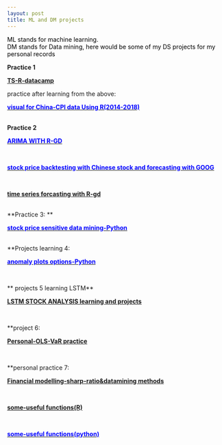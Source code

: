 ```yaml
---
layout: post
title: ML and DM projects
---
```


<p  style="color:#000000">
   ML stands for machine learning.<br>
   DM stands for Data mining, here would be some of my DS projects for my personal records<br>
   
<b>Practice 1</b></br>
<a href="/ML and DM projects/TS-R-datacamp.jpg"><p style="color:blue;"><b>TS-R-datacamp</b></p></a>
practice after learning from the above: <br>
<a href="/ML and DM projects/visual for China-CPI data Using R.html"><p style="color:blue;"><b>visual for China-CPI data Using R(2014-2018)</b></p></a><br>
<b>Practice 2</b></br>
<a href="https://docs.google.com/document/d/1SKlPsq5YyzC6MK2npfFqlLuWcslEtuUcu6iljmX_Y5U/edit?usp=sharing"><p style="color:blue;"><b>ARIMA WITH R-GD</b></p></a></br>
<a href="/ML and DM projects/stock_price_with——goog.html"><p style="color:blue;"><b>stock price backtesting with Chinese stock  and forecasting with GOOG</b></p></a></br>

<a href="https://drive.google.com/file/d/1k_-SbDnuNi5DOL68qNfnIHaWJKCUGZ9j/view?usp=sharing"><p style="color:blue;"><b>time series forcasting with R-gd</b></p></a></br>
**Practice 3: **
<a href="/ML and DM projects/StockPredictionModelv3-v5.html"><p style="color:blue;"><b>stock price sensitive data mining-Python</b></p></a></br>
**Projects learning 4: <a href="/ML and DM projects/anomaly-plots-options.html"><p style="color:blue;"><b>anomaly plots options-Python</b></p></a></br>


** projects 5 learning LSTM** <a href="/ML and DM projects/LSTM STOCK ANALYSIS/index.html"><p style="color:blue;"><b>LSTM STOCK ANALYSIS learning and projects</b></p></a><br>

**project 6:<a href="https://www.windquant.com/qntcloud/article?10c3c19c-31cc-48a0-b0a9-fcfe40e1281a"><p style="color:blue;"><b>Personal-OLS-VaR practice</b></p></a></br>

**personal practice 7:<a href="/ML and DM projects/Financial modelling-sharp-ratio&datamining methods.html"><p style="color:blue;"><b> Financial modelling-sharp-ratio&datamining methods</b></p></a></br>



<a href="/ML and DM projects/useful-function(R)"><p style="color:blue;"><b>some-useful functions(R)</b></p></a><br>
<a href="/ML and DM projects/useful-function(python)"><p style="color:blue;"><b>some-useful functions(python)</b></p></a><br>
</p>
